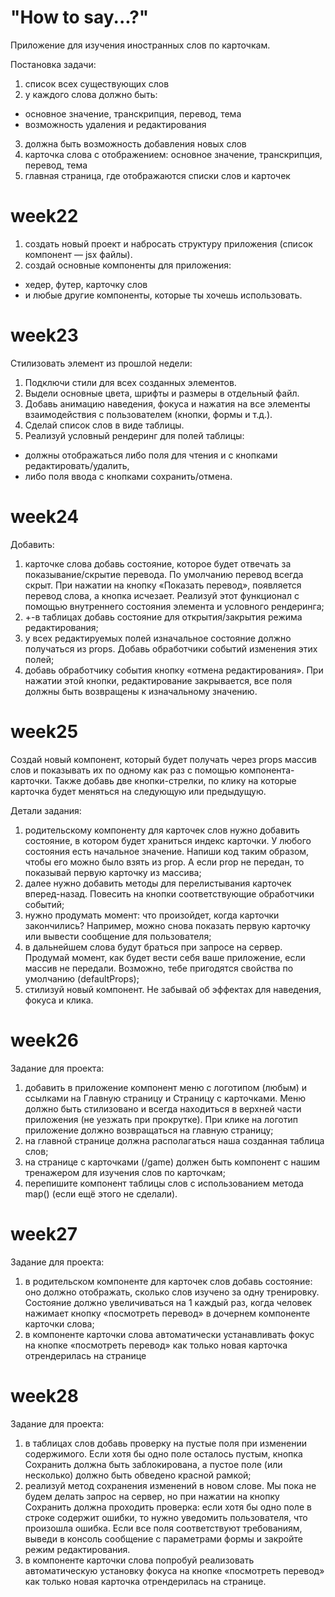 # "How to say...?"

Приложение для изучения иностранных слов по карточкам.

Постановка задачи:

1. список всех существующих слов
2. у каждого слова должно быть:

- основное значение, транскрипция, перевод, тема
- возможность удаления и редактирования

3. должна быть возможность добавления новых слов
4. карточка слова с отображением: основное значение, транскрипция, перевод, тема
5. главная страница, где отображаются списки слов и карточек

# week22

1. создать новый проект и набросать структуру приложения (список компонент — jsx файлы).
2. cоздай основные компоненты для приложения:

- хедер, футер, карточку слов
- и любые другие компоненты, которые ты хочешь использовать.

# week23

Стилизовать элемент из прошлой недели:

1. Подключи стили для всех созданных элементов.
2. Выдели основные цвета, шрифты и размеры в отдельный файл.
3. Добавь анимацию наведения, фокуса и нажатия на все элементы взаимодействия с пользователем (кнопки, формы и т.д.).
4. Сделай список слов в виде таблицы.
5. Реализуй условный рендеринг для полей таблицы:

- должны отображаться либо поля для чтения и с кнопками редактировать/удалить,
- либо поля ввода с кнопками сохранить/отмена.

# week24

Добавить:

1. карточке слова добавь состояние, которое будет отвечать за показывание/скрытие перевода. По умолчанию перевод всегда скрыт. При нажатии на кнопку «Показать перевод», появляется перевод слова, а кнопка исчезает. Реализуй этот функционал с помощью внутреннего состояния элемента и условного рендеринга;
2. +-в таблицах добавь состояние для открытия/закрытия режима редактирования;
3. у всех редактируемых полей изначальное состояние должно получаться из props. Добавь обработчики событий изменения этих полей;
4. добавь обработчику события кнопку «отмена редактирования». При нажатии этой кнопки, редактирование закрывается, все поля должны быть возвращены к изначальному значению.

# week25

Создай новый компонент, который будет получать через props массив слов и показывать их по одному как раз с помощью компонента-карточки. Также добавь две кнопки-стрелки, по клику на которые карточка будет меняться на следующую или предыдущую.

Детали задания:

1. родительскому компоненту для карточек слов нужно добавить состояние, в котором будет храниться индекс карточки. У любого состояния есть начальное значение. Напиши код таким образом, чтобы его можно было взять из prop. А если prop не передан, то показывай первую карточку из массива;
2. далее нужно добавить методы для перелистывания карточек вперед-назад. Повесить на кнопки соответствующие обработчики событий;
3. нужно продумать момент: что произойдет, когда карточки закончились? Например, можно снова показать первую карточку или вывести сообщение для пользователя;
4. в дальнейшем слова будут браться при запросе на сервер. Продумай момент, как будет вести себя ваше приложение, если массив не передали. Возможно, тебе пригодятся свойства по умолчанию (defaultProps);
5. стилизуй новый компонент. Не забывай об эффектах для наведения, фокуса и клика.

# week26

Задание для проекта:

1. добавить в приложение компонент меню с логотипом (любым) и ссылками на Главную страницу и Страницу с карточками. Меню должно быть стилизовано и всегда находиться в верхней части приложения (не уезжать при прокрутке). При клике на логотип приложение должно возвращаться на главную страницу;
2. на главной странице должна располагаться наша созданная таблица слов;
3. на странице с карточками (/game) должен быть компонент с нашим тренажером для изучения слов по карточкам;
4. перепишите компонент таблицы слов с использованием метода map() (если ещё этого не сделали).

# week27

Задание для проекта:

1. в родительском компоненте для карточек слов добавь состояние: оно должно отображать, сколько слов изучено за одну тренировку. Состояние должно увеличиваться на 1 каждый раз, когда человек нажимает кнопку «посмотреть перевод» в дочернем компоненте карточки слова;
2. в компоненте карточки слова автоматически устанавливать фокус на кнопке «посмотреть перевод» как только новая карточка отрендерилась на странице

# week28

Задание для проекта:

1. в таблицах слов добавь проверку на пустые поля при изменении содержимого. Если хотя бы одно поле осталось пустым, кнопка Сохранить должна быть заблокирована, а пустое поле (или несколько) должно быть обведено красной рамкой;
2. реализуй метод сохранения изменений в новом слове. Мы пока не будем делать запрос на сервер, но при нажатии на кнопку Сохранить должна проходить проверка: если хотя бы одно поле в строке содержит ошибки, то нужно уведомить пользователя, что произошла ошибка. Если все поля соответствуют требованиям, выведи в консоль сообщение с параметрами формы и закройте режим редактирования.
3. в компоненте карточки слова попробуй реализовать автоматическую установку фокуса на кнопке «посмотреть перевод» как только новая карточка отрендерилась на странице.
